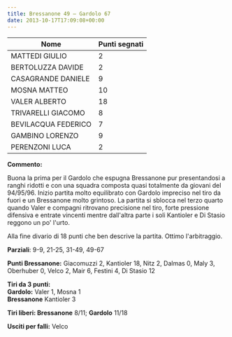 ```yaml
---
title: Bressanone 49 – Gardolo 67
date: 2013-10-17T17:09:08+00:00
---
```

| **Nome** | **Punti segnati** |
| -------- | ----------------- |
| MATTEDI GIULIO | 2 |
| BERTOLUZZA DAVIDE | 2 |
| CASAGRANDE DANIELE | 9 |
| MOSNA MATTEO | 10 |
| VALER ALBERTO | 18 |
| TRIVARELLI GIACOMO | 8 |
| BEVILACQUA FEDERICO | 7 |
| GAMBINO LORENZO | 9 |
| PERENZONI LUCA | 2 |

**Commento:**

Buona la prima per il Gardolo che espugna Bressanone pur presentandosi a ranghi ridotti e con una squadra composta quasi totalmente da giovani del 94/95/96. Inizio partita molto equilibrato con Gardolo impreciso nel tiro da fuori e un Bressanone molto grintoso. La partita si sblocca nel terzo quarto quando Valer e compagni ritrovano precisione nel tiro, forte pressione difensiva e entrate vincenti mentre dall'altra parte i soli Kantioler e Di Stasio reggono un po' l'urto.

Alla fine divario di 18 punti che ben descrive la partita. Ottimo l'arbitraggio.

**Parziali**: 9-9, 21-25, 31-49, 49-67

**Punti Bressanone:** Giacomuzzi 2, Kantioler 18, Nitz 2, Dalmas 0, Maly 3, Oberhuber 0, Velco 2, Mair 6, Festini 4, Di Stasio 12

**Tiri da 3 punti:**  
**Gardolo:** Valer 1, Mosna 1  
**Bressanone** Kantioler 3

**Tiri liberi: Bressanone** 8/11; **Gardolo** 11/18

**Usciti per falli:** Velco